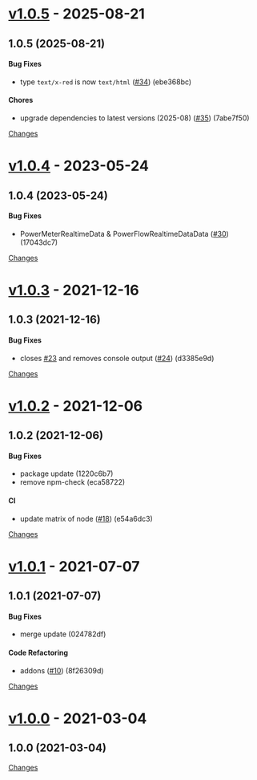 <a id="v1.0.5"></a>
# [v1.0.5](https://github.com/mabunixda/node-red-contrib-fronius-solar/releases/tag/v1.0.5) - 2025-08-21

## 1.0.5 (2025-08-21)

#### Bug Fixes

* type `text/x-red` is now `text/html` ([#34](https://github.com/mabunixda/node-red-contrib-fronius-solar/issues/34)) (ebe368bc)

#### Chores

* upgrade dependencies to latest versions (2025-08) ([#35](https://github.com/mabunixda/node-red-contrib-fronius-solar/issues/35)) (7abe7f50)



[Changes][v1.0.5]


<a id="v1.0.4"></a>
# [v1.0.4](https://github.com/mabunixda/node-red-contrib-fronius-solar/releases/tag/v1.0.4) - 2023-05-24

## 1.0.4 (2023-05-24)

#### Bug Fixes

* PowerMeterRealtimeData & PowerFlowRealtimeDataData ([#30](https://github.com/mabunixda/node-red-contrib-fronius-solar/issues/30)) (17043dc7)



[Changes][v1.0.4]


<a id="v1.0.3"></a>
# [v1.0.3](https://github.com/mabunixda/node-red-contrib-fronius-solar/releases/tag/v1.0.3) - 2021-12-16

## 1.0.3 (2021-12-16)

#### Bug Fixes

* closes [#23](https://github.com/mabunixda/node-red-contrib-fronius-solar/issues/23) and removes console output ([#24](https://github.com/mabunixda/node-red-contrib-fronius-solar/issues/24)) (d3385e9d)



[Changes][v1.0.3]


<a id="v1.0.2"></a>
# [v1.0.2](https://github.com/mabunixda/node-red-contrib-fronius-solar/releases/tag/v1.0.2) - 2021-12-06

## 1.0.2 (2021-12-06)

#### Bug Fixes

* package update (1220c6b7)
* remove npm-check (eca58722)

#### CI

* update matrix of node ([#18](https://github.com/mabunixda/node-red-contrib-fronius-solar/issues/18)) (e54a6dc3)



[Changes][v1.0.2]


<a id="v1.0.1"></a>
# [v1.0.1](https://github.com/mabunixda/node-red-contrib-fronius-solar/releases/tag/v1.0.1) - 2021-07-07

## 1.0.1 (2021-07-07)

#### Bug Fixes

* merge update (024782df)

#### Code Refactoring

* addons ([#10](https://github.com/mabunixda/node-red-contrib-fronius-solar/issues/10)) (8f26309d)



[Changes][v1.0.1]


<a id="v1.0.0"></a>
# [v1.0.0](https://github.com/mabunixda/node-red-contrib-fronius-solar/releases/tag/v1.0.0) - 2021-03-04

## 1.0.0 (2021-03-04)



[Changes][v1.0.0]


[v1.0.5]: https://github.com/mabunixda/node-red-contrib-fronius-solar/compare/v1.0.4...v1.0.5
[v1.0.4]: https://github.com/mabunixda/node-red-contrib-fronius-solar/compare/v1.0.3...v1.0.4
[v1.0.3]: https://github.com/mabunixda/node-red-contrib-fronius-solar/compare/v1.0.2...v1.0.3
[v1.0.2]: https://github.com/mabunixda/node-red-contrib-fronius-solar/compare/v1.0.1...v1.0.2
[v1.0.1]: https://github.com/mabunixda/node-red-contrib-fronius-solar/compare/v1.0.0...v1.0.1
[v1.0.0]: https://github.com/mabunixda/node-red-contrib-fronius-solar/tree/v1.0.0

<!-- Generated by https://github.com/rhysd/changelog-from-release v3.9.0 -->
